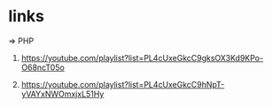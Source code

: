 # links


=> PHP

1. https://youtube.com/playlist?list=PL4cUxeGkcC9gksOX3Kd9KPo-O68ncT05o

2. https://youtube.com/playlist?list=PL4cUxeGkcC9hNpT-yVAYxNWOmxjxL51Hy

